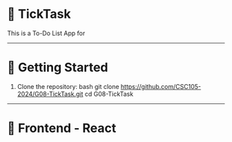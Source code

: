 # :pushpin: TickTask

This is a To-Do List App for 

---

# :rocket: Getting Started
1. Clone the repository: bash git clone https://github.com/CSC105-2024/G08-TickTask.git cd G08-TickTask
   
---

# :hammer: Frontend - React
